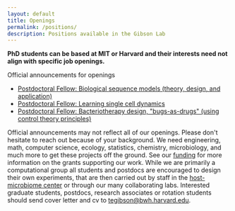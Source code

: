 ```yaml
---
layout: default
title: Openings
permalink: /positions/
description: Positions available in the Gibson Lab
---
```

**PhD students can be based at MIT or Harvard and their interests need not align with specific job openings.**

Official announcements for openings

- [Postdoctoral Fellow: Biological sequence models (theory, design, and application)](/biologicalsequence_postdoc/)
- [Postdoctoral Fellow: Learning single cell dynamics](/scdynamics_postdoc/)
- [Postdoctoral Fellow: Bacteriotherapy design, "bugs-as-drugs" (using control theory principles)](/controlmicrobiome_postdoc/)

<!---
- [Postdoctoral Fellow: Long context biological sequence models: foundations and applications](/biological_sequence_models_postdoc/)
- [Postdoctoral Fellow: Learning single cell dynamics](/single_cell_dynamics_postdoc/)

- [Postdoctoral Fellow: Host-microbiome (gut-brain axis)](/hostmicrobe_postdoc/)
--->

Official announcements may not reflect all of our openings. Please don't hesitate to reach out because of your background. We need engineering, math, computer science, ecology, statistics, chemistry, microbiology, and much more to get these projects off the ground. See our [funding](/about/#funding) for more information on the grants supporting our work. While we are primarily a computational group all students and postdocs are encouraged to design their own experiments, that are then carried out by staff in the [host-microbiome center](https://metagenomics.partners.org/) or through our many collaborating labs. Interested graduate students, postdocs, research associates or rotation students should send cover letter and cv to <a href="mailto:tegibson@bwh.harvard.edu">tegibson@bwh.harvard.edu</a>.

<!--
Ongoing projects
- Learning microbial dynamics at scale across space and time
- Neural Ordinary Differential Equations (ODE) for applications in biology
- Bacteriotherapy design using control theory principles
- Accelerated gradient descent for real-time applications
- Experimental and computational methods for studying the gut-brain axis
- Host-microbiome interactions (wet/dry -- see below)

Opening for someone who wants to have some wet lab experience
- Time in both the Gibson Lab and the [Walt Lab](https://waltlab.bwh.harvard.edu/) developing assays for the detection of cytokines in feces ([attomolar level sensitivity](https://pubs.acs.org/doi/abs/10.1021/acsnano.4c10340)), and developing models for learning host-microbiome interactions.
-->